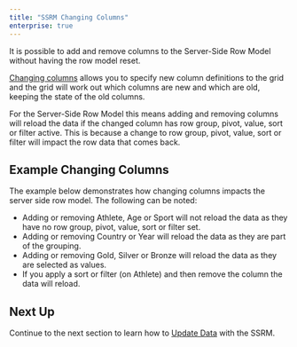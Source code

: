```yaml
---
title: "SSRM Changing Columns"
enterprise: true
---
```


It is possible to add and remove columns to the Server-Side Row Model without having the row model reset.

[Changing columns](/column-updating-definitions/) allows you to specify new column definitions to the grid and
the grid will work out which columns are new and which are old, keeping the state of the old columns.

For the Server-Side Row Model this means adding and removing columns will reload the data if the
changed column has row group, pivot, value, sort or filter active. This is because a change to
row group, pivot, value, sort or filter will impact the row data that comes back.

## Example Changing Columns

The example below demonstrates how changing columns impacts the server side row model. The following can be noted:

- Adding or removing Athlete, Age or Sport will not reload the data as they have no row group, pivot, value, sort or filter set.
- Adding or removing Country or Year will reload the data as they are part of the grouping.
- Adding or removing Gold, Silver or Bronze will reload the data as they are selected as values.
- If you apply a sort or filter (on Athlete) and then remove the column the data will reload.

<grid-example title='Changing Columns' name='changing-columns' type='generated' options='{ "enterprise": true, "exampleHeight": 605, "extras": ["alasql"], "modules": ["serverside", "rowgrouping", "menu", "columnpanel"] }'></grid-example>

## Next Up

Continue to the next section to learn how to [Update Data](/server-side-model-updating/) with the SSRM.
